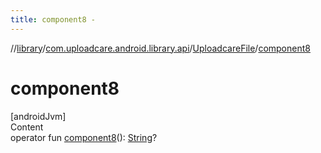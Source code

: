 ```yaml
---
title: component8 -
---
```

//[library](../../index.md)/[com.uploadcare.android.library.api](../index.md)/[UploadcareFile](index.md)/[component8](component8.md)



# component8  
[androidJvm]  
Content  
operator fun [component8](component8.md)(): [String](https://kotlinlang.org/api/latest/jvm/stdlib/kotlin/-string/index.html)?  



